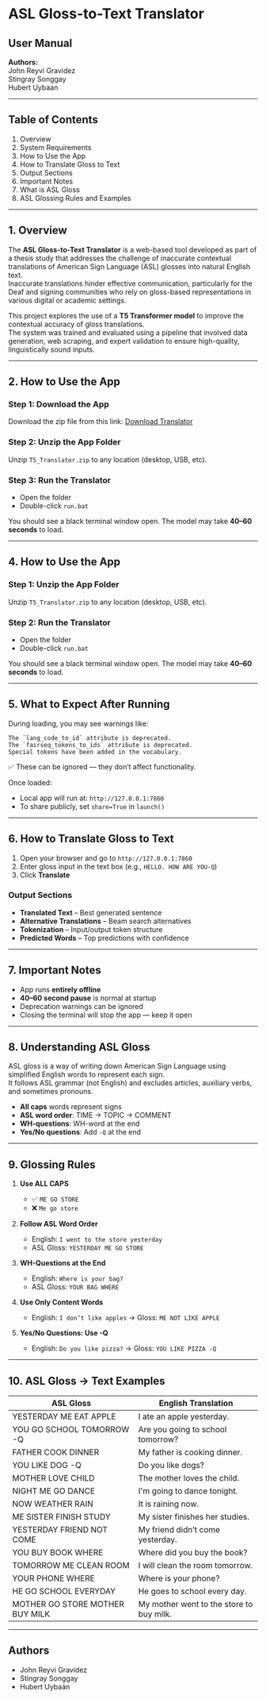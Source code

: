 # ASL Gloss-to-Text Translator

## User Manual

**Authors:**  
John Reyvi Gravidez  
Stingray Songgay  
Hubert Uybaan  

---

## Table of Contents
1. Overview  
2. System Requirements  
3. How to Use the App  
4. How to Translate Gloss to Text  
5. Output Sections  
6. Important Notes  
7. What is ASL Gloss  
8. ASL Glossing Rules and Examples  

---

## 1. Overview

The **ASL Gloss-to-Text Translator** is a web-based tool developed as part of a thesis study that addresses the challenge of inaccurate contextual translations of American Sign Language (ASL) glosses into natural English text.  
Inaccurate translations hinder effective communication, particularly for the Deaf and signing communities who rely on gloss-based representations in various digital or academic settings.

This project explores the use of a **T5 Transformer model** to improve the contextual accuracy of gloss translations.  
The system was trained and evaluated using a pipeline that involved data generation, web scraping, and expert validation to ensure high-quality, linguistically sound inputs.

---


## 2. How to Use the App

### Step 1: Download the App  
Download the zip file from this link: [Download Translator](https://tinyurl.com/2s3sym68)

### Step 2: Unzip the App Folder  
Unzip `T5_Translator.zip` to any location (desktop, USB, etc).

### Step 3: Run the Translator  
- Open the folder  
- Double-click `run.bat`  

You should see a black terminal window open. The model may take **40–60 seconds** to load.  

---

## 4. How to Use the App

### Step 1: Unzip the App Folder  
Unzip `T5_Translator.zip` to any location (desktop, USB, etc).

### Step 2: Run the Translator  
- Open the folder  
- Double-click `run.bat`  

You should see a black terminal window open. The model may take **40–60 seconds** to load.  

---

## 5. What to Expect After Running

During loading, you may see warnings like:

```
The `lang_code_to_id` attribute is deprecated.  
The `fairseq_tokens_to_ids` attribute is deprecated.  
Special tokens have been added in the vocabulary.  
```

✅ These can be ignored — they don’t affect functionality.  

Once loaded:  
- Local app will run at: `http://127.0.0.1:7860`  
- To share publicly, set `share=True` in `launch()`  

---

## 6. How to Translate Gloss to Text

1. Open your browser and go to `http://127.0.0.1:7860`  
2. Enter gloss input in the text box (e.g., `HELLO. HOW ARE YOU-Q`)  
3. Click **Translate**  

### Output Sections
- **Translated Text** – Best generated sentence  
- **Alternative Translations** – Beam search alternatives  
- **Tokenization** – Input/output token structure  
- **Predicted Words** – Top predictions with confidence  

---

## 7. Important Notes

- App runs **entirely offline**  
- **40–60 second pause** is normal at startup  
- Deprecation warnings can be ignored  
- Closing the terminal will stop the app — keep it open  

---

## 8. Understanding ASL Gloss

ASL gloss is a way of writing down American Sign Language using simplified English words to represent each sign.  
It follows ASL grammar (not English) and excludes articles, auxiliary verbs, and sometimes pronouns.  

- **All caps** words represent signs  
- **ASL word order**: TIME → TOPIC → COMMENT  
- **WH-questions**: WH-word at the end  
- **Yes/No questions**: Add `-Q` at the end  

---

## 9. Glossing Rules

1. **Use ALL CAPS**  
   - ✅ `ME GO STORE`  
   - ❌ `Me go store`  

2. **Follow ASL Word Order**  
   - English: `I went to the store yesterday`  
   - ASL Gloss: `YESTERDAY ME GO STORE`  

3. **WH-Questions at the End**  
   - English: `Where is your bag?`  
   - ASL Gloss: `YOUR BAG WHERE`  

4. **Use Only Content Words**  
   - English: `I don’t like apples` → Gloss: `ME NOT LIKE APPLE`  

5. **Yes/No Questions: Use -Q**  
   - English: `Do you like pizza?` → Gloss: `YOU LIKE PIZZA -Q`  

---

## 10. ASL Gloss → Text Examples

| ASL Gloss                      | English Translation                     |
|--------------------------------|-----------------------------------------|
| YESTERDAY ME EAT APPLE         | I ate an apple yesterday.               |
| YOU GO SCHOOL TOMORROW -Q      | Are you going to school tomorrow?       |
| FATHER COOK DINNER             | My father is cooking dinner.            |
| YOU LIKE DOG -Q                | Do you like dogs?                       |
| MOTHER LOVE CHILD              | The mother loves the child.             |
| NIGHT ME GO DANCE              | I'm going to dance tonight.             |
| NOW WEATHER RAIN               | It is raining now.                      |
| ME SISTER FINISH STUDY         | My sister finishes her studies.         |
| YESTERDAY FRIEND NOT COME      | My friend didn’t come yesterday.        |
| YOU BUY BOOK WHERE             | Where did you buy the book?             |
| TOMORROW ME CLEAN ROOM         | I will clean the room tomorrow.         |
| YOUR PHONE WHERE               | Where is your phone?                    |
| HE GO SCHOOL EVERYDAY          | He goes to school every day.            |
| MOTHER GO STORE MOTHER BUY MILK| My mother went to the store to buy milk.|

---

## Authors

- John Reyvi Gravidez  
- Stingray Songgay  
- Hubert Uybaán  

